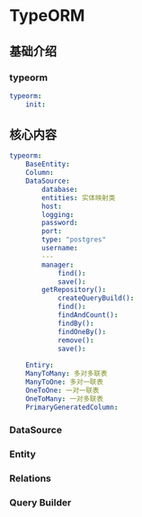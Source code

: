 # TypeORM


## 基础介绍


### typeorm

```yaml
typeorm:
    init:
```



## 核心内容
```yaml
typeorm:
    BaseEntity:
    Column:
    DataSource:
        database:
        entities: 实体映射类
        host:
        logging:
        password:
        port:
        type: "postgres"
        username:
        ---
        manager:
            find():
            save():
        getRepository():
            createQueryBuild():
            find():
            findAndCount():
            findBy():
            findOneBy():
            remove():
            save():
        
    Entiry:
    ManyToMany: 多对多联表
    ManyToOne: 多对一联表
    OneToOne: 一对一联表
    OneToMany: 一对多联表
    PrimaryGeneratedColumn:
```

### DataSource




### Entity




### Relations



### Query Builder
